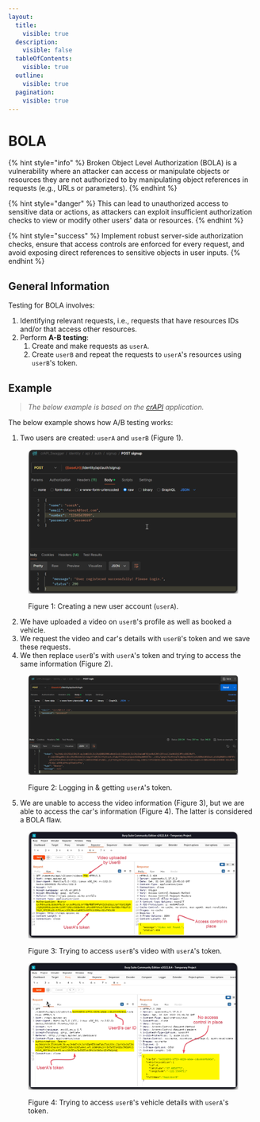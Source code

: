 ```yaml
---
layout:
  title:
    visible: true
  description:
    visible: false
  tableOfContents:
    visible: true
  outline:
    visible: true
  pagination:
    visible: true
---
```


# BOLA

{% hint style="info" %}
Broken Object Level Authorization (BOLA) is a vulnerability where an attacker can access or manipulate objects or resources they are not authorized to by manipulating object references in requests (e.g., URLs or parameters).
{% endhint %}

{% hint style="danger" %}
This can lead to unauthorized access to sensitive data or actions, as attackers can exploit insufficient authorization checks to view or modify other users' data or resources.
{% endhint %}

{% hint style="success" %}
Implement robust server-side authorization checks, ensure that access controls are enforced for every request, and avoid exposing direct references to sensitive objects in user inputs.
{% endhint %}

## General Information

Testing for BOLA involves:

1. Identifying relevant requests, i.e., requests that have resources IDs and/or that access other resources.
2. Perform **A-B testing**:
   1. Create and make requests as `userA`.&#x20;
   2. Create `userB` and repeat the requests to `userA`'s resources using `userB`'s token.

## Example

> _The below example is based on the_ [_crAPI_](https://github.com/OWASP/crAPI) _application._

The below example shows how A/B testing works:

1. Two users are created: `userA` and `userB` (Figure 1).

<figure><img src="../../../../.gitbook/assets/bola_1.png" alt="" width="563"><figcaption><p>Figure 1: Creating a new user account (<code>userA</code>).</p></figcaption></figure>

2. We have uploaded a video on `userB`'s profile as well as booked a vehicle.
3. We request the video and car's details with `userB`'s token and we save these requests.
4. We then replace `userB`'s with `userA`'s token and trying to access the same information (Figure 2).

<figure><img src="../../../../.gitbook/assets/bola_2.png" alt="" width="563"><figcaption><p>Figure 2: Logging in &#x26; getting <code>userA</code>'s token.</p></figcaption></figure>

5. We are unable to access the video information (Figure 3), but we are able to access the car's information (Figure 4). The latter is considered a BOLA flaw.

<figure><img src="../../../../.gitbook/assets/bola_3.png" alt=""><figcaption><p>Figure 3: Trying to access <code>userB</code>'s video with <code>userA</code>'s token.</p></figcaption></figure>

<figure><img src="../../../../.gitbook/assets/bola_4.png" alt=""><figcaption><p>Figure 4: Trying to access <code>userB</code>'s vehicle details with <code>userA</code>'s token.</p></figcaption></figure>
